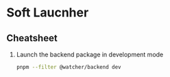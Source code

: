 # Soft Laucnher
## Cheatsheet
1. Launch the backend package in development mode
    ```bash
    pnpm --filter @watcher/backend dev
    ```